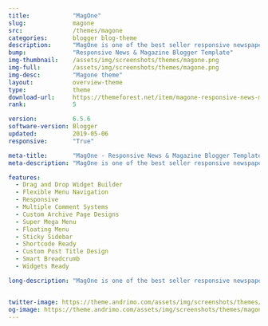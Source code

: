 ```yaml
---
title:            "MagOne"
slug:             magone
src:              /themes/magone
categories:       blogger blog-theme
description:      "MagOne is one of the best seller responsive newspaper and magazine Blogger templates of ThemeForest. Drag and drop to build a magazine Blogger website in minute."
bump:             "Responsive News & Magazine Blogger Template"
img-thumbnail:    /assets/img/screenshots/themes/magone.png
img-full:         /assets/img/screenshots/themes/magone.png
img-desc:         "Magone theme"
layout:           overview-theme
type:             theme
download-url:     https://themeforest.net/item/magone-responsive-news-magazine-blogger-template/12016203?s_rank=1
rank:             5

version:          6.5.6
software-version: Blogger 
updated:          2019-05-06
responsive:       "True"

meta-title:       "MagOne - Responsive News & Magazine Blogger Template"
meta-description: "MagOne is one of the best seller responsive newspaper and magazine Blogger templates of ThemeForest. Drag and drop to build a magazine Blogger website in minute."

features:
  - Drag and Drop Widget Builder
  - Flexible Menu Navigation
  - Responsive
  - Multiple Comment Systems
  - Custom Archive Page Designs
  - Super Mega Menu
  - Floating Menu
  - Sticky Sidebar
  - Shortcode Ready
  - Custom Post Title Design
  - Smart Breadcrumb
  - Widgets Ready

long-description: "MagOne is one of the best seller responsive newspaper and magazine Blogger templates of ThemeForest. Drag and drop to build a magazine Blogger website in minute."


twitter-image: https://theme.andrimo.com/assets/img/screenshots/themes/magone.png
og-image: https://theme.andrimo.com/assets/img/screenshots/themes/magone.png
---
```

